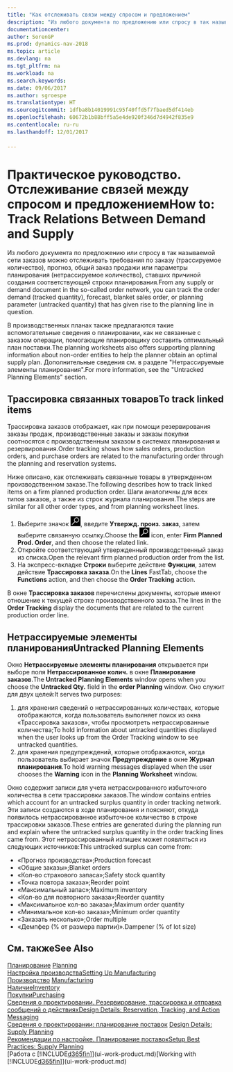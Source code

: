 ```yaml
---
title: "Как отслеживать связи между спросом и предложением"
description: "Из любого документа по предложению или спросу в так называемой сети заказов можно отслеживать требования по заказу (трассируемое количество), прогноз, общий заказ продажи или параметры планирования (нетрассируемое количество), ставших причиной создания соответствующей строки планирования."
documentationcenter: 
author: SorenGP
ms.prod: dynamics-nav-2018
ms.topic: article
ms.devlang: na
ms.tgt_pltfrm: na
ms.workload: na
ms.search.keywords: 
ms.date: 09/06/2017
ms.author: sgroespe
ms.translationtype: HT
ms.sourcegitcommit: 1dfba8b14019991c95f40ffd5f7fbaed5df414eb
ms.openlocfilehash: 60672b1b88bff5a5e4de920f346d7d4942f835e9
ms.contentlocale: ru-ru
ms.lasthandoff: 12/01/2017

---
```

# <a name="how-to-track-relations-between-demand-and-supply"></a><span data-ttu-id="d5f8e-103">Практическое руководство. Отслеживание связей между спросом и предложением</span><span class="sxs-lookup"><span data-stu-id="d5f8e-103">How to: Track Relations Between Demand and Supply</span></span>
<span data-ttu-id="d5f8e-104">Из любого документа по предложению или спросу в так называемой сети заказов можно отслеживать требования по заказу (трассируемое количество), прогноз, общий заказ продажи или параметры планирования (нетрассируемое количество), ставших причиной создания соответствующей строки планирования.</span><span class="sxs-lookup"><span data-stu-id="d5f8e-104">From any supply or demand document in the so-called order network, you can track the order demand (tracked quantity), forecast, blanket sales order, or planning parameter (untracked quantity) that has given rise to the planning line in question.</span></span>

<span data-ttu-id="d5f8e-105">В производственных планах также предлагаются такие вспомогательные сведения о планировании, как не связанные с заказом операции, помогающие планировщику составить оптимальный план поставки.</span><span class="sxs-lookup"><span data-stu-id="d5f8e-105">The planning worksheets also offers supporting planning information about non-order entities to help the planner obtain an optimal supply plan.</span></span> <span data-ttu-id="d5f8e-106">Дополнительные сведения см. в разделе "Нетрассируемые элементы планирования".</span><span class="sxs-lookup"><span data-stu-id="d5f8e-106">For more information, see the "Untracked Planning Elements" section.</span></span>

## <a name="to-track-linked-items"></a><span data-ttu-id="d5f8e-107">Трассировка связанных товаров</span><span class="sxs-lookup"><span data-stu-id="d5f8e-107">To track linked items</span></span>
<span data-ttu-id="d5f8e-108">Трассировка заказов отображает, как при помощи резервирования заказы продаж, производственные заказы и заказы покупки соотносятся с производственным заказом в системах планирования и резервирования.</span><span class="sxs-lookup"><span data-stu-id="d5f8e-108">Order tracking shows how sales orders, production orders, and purchase orders are related to the manufacturing order through the planning and reservation systems.</span></span>

<span data-ttu-id="d5f8e-109">Ниже описано, как отслеживать связанные товары в утвержденном производственном заказе.</span><span class="sxs-lookup"><span data-stu-id="d5f8e-109">The following describes how to track linked items on a firm planned production order.</span></span> <span data-ttu-id="d5f8e-110">Шаги аналогичны для всех типов заказов, а также из строк журнала планирования.</span><span class="sxs-lookup"><span data-stu-id="d5f8e-110">The steps are similar for all other order types, and from planning worksheet lines.</span></span>

1. <span data-ttu-id="d5f8e-111">Выберите значок ![Поиск страницы или отчета](media/ui-search/search_small.png "Значок поиска страницы или отчета"), введите **Утвержд. произ. заказ**, затем выберите связанную ссылку.</span><span class="sxs-lookup"><span data-stu-id="d5f8e-111">Choose the ![Search for Page or Report](media/ui-search/search_small.png "Search for Page or Report icon") icon, enter **Firm Planned Prod. Order**, and then choose the related link.</span></span>
2. <span data-ttu-id="d5f8e-112">Откройте соответствующий утвержденный производственный заказ из списка.</span><span class="sxs-lookup"><span data-stu-id="d5f8e-112">Open the relevant firm planned production order from the list.</span></span>
3. <span data-ttu-id="d5f8e-113">На экспресс-вкладке **Строки** выберите действие **Функции**, затем действие **Трассировка заказа**.</span><span class="sxs-lookup"><span data-stu-id="d5f8e-113">On the **Lines** FastTab, choose the **Functions** action, and then choose the **Order Tracking** action.</span></span>

<span data-ttu-id="d5f8e-114">В окне **Трассировка заказов** перечислены документы, которые имеют отношение к текущей строке производственного заказа.</span><span class="sxs-lookup"><span data-stu-id="d5f8e-114">The lines in the **Order Tracking** display the documents that are related to the current production order line.</span></span>

## <a name="untracked-planning-elements"></a><span data-ttu-id="d5f8e-115">Нетрассируемые элементы планирования</span><span class="sxs-lookup"><span data-stu-id="d5f8e-115">Untracked Planning Elements</span></span>
<span data-ttu-id="d5f8e-116">Окно **Нетрассируемые элементы планирования** открывается при выборе поля **Нетрассированное колич.** в окне **Планирование заказов**.</span><span class="sxs-lookup"><span data-stu-id="d5f8e-116">The **Untracked Planning Elements** window opens when you choose the **Untracked Qty.** field in the **order Planning** window.</span></span> <span data-ttu-id="d5f8e-117">Оно служит для двух целей:</span><span class="sxs-lookup"><span data-stu-id="d5f8e-117">It serves two purposes:</span></span>

1. <span data-ttu-id="d5f8e-118">для хранения сведений о нетрассированных количествах, которые отображаются, когда пользователь выполняет поиск из окна «Трассировка заказов», чтобы просмотреть нетрассированные количества;</span><span class="sxs-lookup"><span data-stu-id="d5f8e-118">To hold information about untracked quantities displayed when the user looks up from the Order Tracking window to see untracked quantities.</span></span>
2. <span data-ttu-id="d5f8e-119">для хранения предупреждений, которые отображаются, когда пользователь выбирает значок **Предупреждение** в окне **Журнал планирования**.</span><span class="sxs-lookup"><span data-stu-id="d5f8e-119">To hold warning messages displayed when the user chooses the **Warning** icon in the **Planning Worksheet** window.</span></span>

<span data-ttu-id="d5f8e-120">Окно содержит записи для учета нетрассированного избыточного количества в сети трассировки заказов.</span><span class="sxs-lookup"><span data-stu-id="d5f8e-120">The window contains entries which account for an untracked surplus quantity in order tracking network.</span></span> <span data-ttu-id="d5f8e-121">Эти записи создаются в ходе планирования и поясняют, откуда появилось нетрассированное избыточное количество в строке трассировки заказов.</span><span class="sxs-lookup"><span data-stu-id="d5f8e-121">These entries are generated during the planning run and explain where the untracked surplus quantity in the order tracking lines came from.</span></span> <span data-ttu-id="d5f8e-122">Этот нетрассированный излишек может появляться из следующих источников:</span><span class="sxs-lookup"><span data-stu-id="d5f8e-122">This untracked surplus can come from:</span></span>

- <span data-ttu-id="d5f8e-123">«Прогноз производства»;</span><span class="sxs-lookup"><span data-stu-id="d5f8e-123">Production forecast</span></span>
- <span data-ttu-id="d5f8e-124">«Общие заказы»;</span><span class="sxs-lookup"><span data-stu-id="d5f8e-124">Blanket orders</span></span>
- <span data-ttu-id="d5f8e-125">«Кол-во страхового запаса»;</span><span class="sxs-lookup"><span data-stu-id="d5f8e-125">Safety stock quantity</span></span>
- <span data-ttu-id="d5f8e-126">«Точка повтора заказа»;</span><span class="sxs-lookup"><span data-stu-id="d5f8e-126">Reorder point</span></span>
- <span data-ttu-id="d5f8e-127">«Максимальный запас»;</span><span class="sxs-lookup"><span data-stu-id="d5f8e-127">Maximum inventory</span></span>
- <span data-ttu-id="d5f8e-128">«Кол-во для повторного заказа»;</span><span class="sxs-lookup"><span data-stu-id="d5f8e-128">Reorder quantity</span></span>
- <span data-ttu-id="d5f8e-129">«Максимальное кол-во заказа»;</span><span class="sxs-lookup"><span data-stu-id="d5f8e-129">Maximum order quantity</span></span>
- <span data-ttu-id="d5f8e-130">«Минимальное кол-во заказа»;</span><span class="sxs-lookup"><span data-stu-id="d5f8e-130">Minimum order quantity</span></span>
- <span data-ttu-id="d5f8e-131">«Заказать несколько»;</span><span class="sxs-lookup"><span data-stu-id="d5f8e-131">Order multiple</span></span>
- <span data-ttu-id="d5f8e-132">«Демпфер (% от размера партии)».</span><span class="sxs-lookup"><span data-stu-id="d5f8e-132">Dampener (% of lot size)</span></span>

## <a name="see-also"></a><span data-ttu-id="d5f8e-133">См. также</span><span class="sxs-lookup"><span data-stu-id="d5f8e-133">See Also</span></span>  
<span data-ttu-id="d5f8e-134">[Планирование](production-planning.md) </span><span class="sxs-lookup"><span data-stu-id="d5f8e-134">[Planning](production-planning.md) </span></span>  
[<span data-ttu-id="d5f8e-135">Настройка производства</span><span class="sxs-lookup"><span data-stu-id="d5f8e-135">Setting Up Manufacturing</span></span>](production-configure-production-processes.md)  
<span data-ttu-id="d5f8e-136">[Производство](production-manage-manufacturing.md)  </span><span class="sxs-lookup"><span data-stu-id="d5f8e-136">[Manufacturing](production-manage-manufacturing.md)  </span></span>  
[<span data-ttu-id="d5f8e-137">Наличие</span><span class="sxs-lookup"><span data-stu-id="d5f8e-137">Inventory</span></span>](inventory-manage-inventory.md)  
[<span data-ttu-id="d5f8e-138">Покупки</span><span class="sxs-lookup"><span data-stu-id="d5f8e-138">Purchasing</span></span>](purchasing-manage-purchasing.md)  
[<span data-ttu-id="d5f8e-139">Сведения о проектировании. Резервирование, трассировка и отправка сообщений о действиях</span><span class="sxs-lookup"><span data-stu-id="d5f8e-139">Design Details: Reservation, Tracking, and Action Messaging</span></span>](design-details-reservation-order-tracking-and-action-messaging.md)  
<span data-ttu-id="d5f8e-140">[Сведения о проектировании: планирование поставок](design-details-supply-planning.md) </span><span class="sxs-lookup"><span data-stu-id="d5f8e-140">[Design Details: Supply Planning](design-details-supply-planning.md) </span></span>  
[<span data-ttu-id="d5f8e-141">Рекомендации по настройке. Планирование поставок</span><span class="sxs-lookup"><span data-stu-id="d5f8e-141">Setup Best Practices: Supply Planning</span></span>](setup-best-practices-supply-planning.md)  
<span data-ttu-id="d5f8e-142">[Работа с [!INCLUDE[d365fin](includes/d365fin_md.md)]](ui-work-product.md)</span><span class="sxs-lookup"><span data-stu-id="d5f8e-142">[Working with [!INCLUDE[d365fin](includes/d365fin_md.md)]](ui-work-product.md)</span></span>

